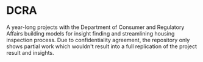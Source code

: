 # DCRA
A year-long projects with the Department of Consumer and Regulatory Affairs building models for insight finding and streamlining housing inspection process. 
Due to confidentiality agreement, the repository only shows partial work which wouldn't result into a full replication of the project result and insights.
